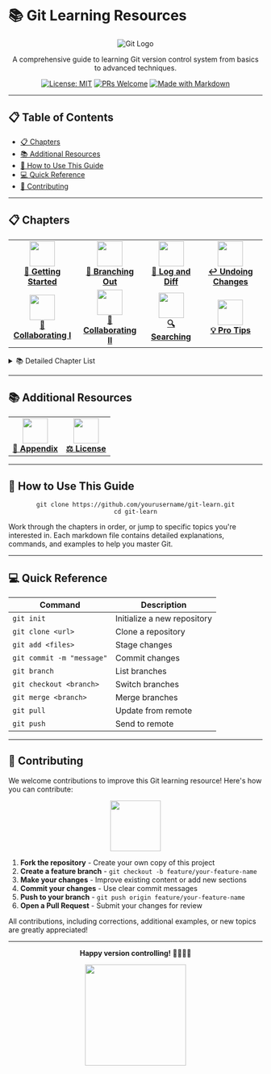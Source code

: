 # 📚 Git Learning Resources

<div align="center">

![Git Logo](https://git-scm.com/images/logos/downloads/Git-Logo-2Color.png)

A comprehensive guide to learning Git version control system from basics to advanced techniques.

[![License: MIT](https://img.shields.io/badge/License-MIT-yellow.svg)](LICENSE)
[![PRs Welcome](https://img.shields.io/badge/PRs-welcome-brightgreen.svg)](https://github.com/firstcontributions/first-contributions)
[![Made with Markdown](https://img.shields.io/badge/Made%20with-Markdown-1f425f.svg)](https://www.markdownguide.org/)

</div>

---

## 📋 Table of Contents

- [📋 Chapters](#-chapters)
- [📚 Additional Resources](#-additional-resources)
- [🚀 How to Use This Guide](#-how-to-use-this-guide)
- [💻 Quick Reference](#-quick-reference)
- [👥 Contributing](#-contributing)

---

## 📋 Chapters

<div align="center">
  <table>
    <tr>
      <td align="center"><a href="1_get_start.md"><img src="https://git-scm.com/images/logos/downloads/Git-Icon-1788C.png" width="50px" /><br /><b>🚀 Getting Started</b></a></td>
      <td align="center"><a href="2_branching_out.md"><img src="https://git-scm.com/images/logos/downloads/Git-Icon-1788C.png" width="50px" /><br /><b>🌿 Branching Out</b></a></td>
      <td align="center"><a href="3_get_log_and_diff.md"><img src="https://git-scm.com/images/logos/downloads/Git-Icon-1788C.png" width="50px" /><br /><b>📜 Log and Diff</b></a></td>
      <td align="center"><a href="4_undoing.md"><img src="https://git-scm.com/images/logos/downloads/Git-Icon-1788C.png" width="50px" /><br /><b>↩️ Undoing Changes</b></a></td>
    </tr>
    <tr>
      <td align="center"><a href="5_collaborating_part_1.md"><img src="https://git-scm.com/images/logos/downloads/Git-Icon-1788C.png" width="50px" /><br /><b>🤝 Collaborating I</b></a></td>
      <td align="center"><a href="6_collaborating_part_2.md"><img src="https://git-scm.com/images/logos/downloads/Git-Icon-1788C.png" width="50px" /><br /><b>🔄 Collaborating II</b></a></td>
      <td align="center"><a href="7_search_in_git.md"><img src="https://git-scm.com/images/logos/downloads/Git-Icon-1788C.png" width="50px" /><br /><b>🔍 Searching</b></a></td>
      <td align="center"><a href="8_pro_tips.md"><img src="https://git-scm.com/images/logos/downloads/Git-Icon-1788C.png" width="50px" /><br /><b>💡 Pro Tips</b></a></td>
    </tr>
  </table>
</div>

<details>
<summary>📚 Detailed Chapter List</summary>

1. [🚀 Getting Started](1_get_start.md) - Installation, configuration, and creating your first repository
2. [🌿 Branching Out](2_branching_out.md) - Working with branches, switching, and merging
3. [📜 Log and Diff](3_get_log_and_diff.md) - Viewing project history and comparing changes
4. [↩️ Undoing Changes](4_undoing.md) - Techniques for reverting and fixing mistakes
5. [🤝 Collaborating (Part 1)](5_collaborating_part_1.md) - Working with remote repositories
6. [🔄 Collaborating (Part 2)](6_collaborating_part_2.md) - Pushing changes and handling conflicts
7. [🔍 Searching in Git](7_search_in_git.md) - Finding content in your repository
8. [💡 Pro Tips](8_pro_tips.md) - Advanced techniques for Git mastery
</details>

---

## 📚 Additional Resources

<div align="center">
  <table>
    <tr>
      <td align="center"><a href="Appendix_Additional%20Information.md"><img src="https://git-scm.com/images/logos/downloads/Git-Icon-1788C.png" width="50px" /><br /><b>📝 Appendix</b></a></td>
      <td align="center"><a href="LICENSE"><img src="https://git-scm.com/images/logos/downloads/Git-Icon-1788C.png" width="50px" /><br /><b>⚖️ License</b></a></td>
    </tr>
  </table>
</div>

---

## 🚀 How to Use This Guide

<div align="center">

```
git clone https://github.com/yourusername/git-learn.git
cd git-learn
```

</div>

Work through the chapters in order, or jump to specific topics you're interested in. Each markdown file contains detailed explanations, commands, and examples to help you master Git.

---

## 💻 Quick Reference

<div align="center">

| Command                   | Description                 |
| ------------------------- | --------------------------- |
| `git init`                | Initialize a new repository |
| `git clone <url>`         | Clone a repository          |
| `git add <files>`         | Stage changes               |
| `git commit -m "message"` | Commit changes              |
| `git branch`              | List branches               |
| `git checkout <branch>`   | Switch branches             |
| `git merge <branch>`      | Merge branches              |
| `git pull`                | Update from remote          |
| `git push`                | Send to remote              |

</div>

---

## 👥 Contributing

We welcome contributions to improve this Git learning resource! Here's how you can contribute:

<div align="center">
  <img src="https://git-scm.com/images/logos/downloads/Git-Icon-1788C.png" width="100px" />
</div>

1. **Fork the repository** - Create your own copy of this project
2. **Create a feature branch** - `git checkout -b feature/your-feature-name`
3. **Make your changes** - Improve existing content or add new sections
4. **Commit your changes** - Use clear commit messages
5. **Push to your branch** - `git push origin feature/your-feature-name`
6. **Open a Pull Request** - Submit your changes for review

All contributions, including corrections, additional examples, or new topics are greatly appreciated!

---

<div align="center">
  
**Happy version controlling!** 👨‍💻👩‍💻

<p align="center">
  <img src="https://git-scm.com/images/logos/downloads/Git-Logo-2Color.png" width="200px" />
</p>

</div>
